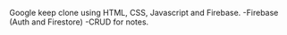 Google keep clone using HTML, CSS, Javascript and Firebase.
-Firebase (Auth and Firestore)
-CRUD for notes.
